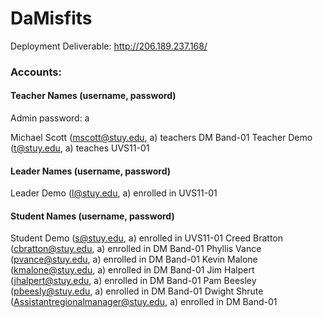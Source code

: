 # DaMisfits

Deployment Deliverable: http://206.189.237.168/

### Accounts:

#### Teacher Names (username, password)
Admin password: a

Michael Scott (mscott@stuy.edu, a) teachers DM Band-01
Teacher Demo (t@stuy.edu, a) teaches UVS11-01

#### Leader Names (username, password)
Leader Demo (l@stuy.edu, a) enrolled in UVS11-01

#### Student Names (username, password)
Student Demo (s@stuy.edu, a) enrolled in UVS11-01
Creed Bratton (cbratton@stuy.edu, a) enrolled in DM Band-01
Phyllis Vance (pvance@stuy.edu, a) enrolled in DM Band-01
Kevin Malone (kmalone@stuy.edu, a) enrolled in DM Band-01
Jim Halpert (jhalpert@stuy.edu, a) enrolled in DM Band-01
Pam Beesley (pbeesly@stuy.edu, a) enrolled in DM Band-01
Dwight Shrute (Assistantregionalmanager@stuy.edu, a) enrolled in DM Band-01
